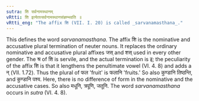 ```yaml
---
sutra: शि सर्वनामस्थानम्
vRtti: शि इत्येतत्सर्वनामस्थानसंज्ञम्भवति ॥
vRtti_eng: "The affix शि (VII. I. 20) is called _sarvanamasthana_."
---
```

This defines the word _sarvanamasthana_. The affix शि is the nominative and accusative plural termination of neuter nouns. It replaces the ordinary nominative and accusative plural affixes जस् and शस् used in every other gender. The श्र of शि is servile, and the actual termination is इ; the peculiarity of the affix शि is that it lengthens the penultimate vowel (VI. 4. 8) and adds a न् (VII. 1.72). Thus the plural of फल 'fruit' is फलानि 'fruits.' So also कुण्डानि तिष्ठन्ति, and कुण्डानि पश्य. Here, there is no difference of form in the nominative and the accusative cases. So also मधूनि, त्रपूणि, जतूनि. The word _sarvanamasthana_ occurs in _sutra_ (VI. 4. 8).
